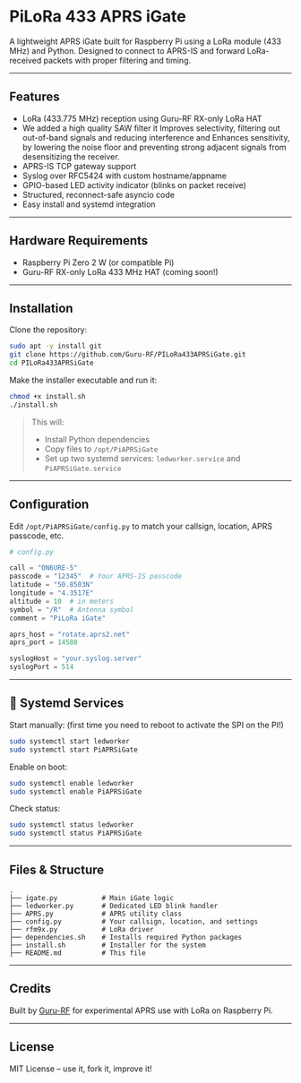 # PiLoRa 433 APRS iGate

A lightweight APRS iGate built for Raspberry Pi using a LoRa module (433 MHz) and Python. Designed to connect to APRS-IS and forward LoRa-received packets with proper filtering and timing. 

---

##  Features

- LoRa (433.775 MHz) reception using Guru-RF RX-only LoRa HAT
- We added a high quality SAW filter it Improves selectivity, filtering out out-of-band signals and reducing interference and Enhances sensitivity, by lowering the noise floor and preventing strong adjacent signals from desensitizing the receiver.
- APRS-IS TCP gateway support
- Syslog over RFC5424 with custom hostname/appname
- GPIO-based LED activity indicator (blinks on packet receive)
- Structured, reconnect-safe asyncio code
- Easy install and systemd integration

---

## Hardware Requirements

- Raspberry Pi Zero 2 W (or compatible Pi)
- Guru-RF RX-only LoRa 433 MHz HAT (coming soon!)

---

## Installation

Clone the repository:

```bash
sudo apt -y install git
git clone https://github.com/Guru-RF/PILoRa433APRSiGate.git
cd PILoRa433APRSiGate
```

Make the installer executable and run it:

```bash
chmod +x install.sh
./install.sh
```

> This will:
> - Install Python dependencies
> - Copy files to `/opt/PiAPRSiGate`
> - Set up two systemd services: `ledworker.service` and `PiAPRSiGate.service`

---

## Configuration

Edit `/opt/PiAPRSiGate/config.py` to match your callsign, location, APRS passcode, etc.

```python
# config.py

call = "ON6URE-5"
passcode = "12345"  # Your APRS-IS passcode
latitude = "50.8503N"
longitude = "4.3517E"
altitude = 10  # in meters
symbol = "/R"  # Antenna symbol
comment = "PiLoRa iGate"

aprs_host = "rotate.aprs2.net"
aprs_port = 14580

syslogHost = "your.syslog.server"
syslogPort = 514
```

---

## 🔌 Systemd Services

Start manually: (first time you need to reboot to activate the SPI on the PI!)

```bash
sudo systemctl start ledworker
sudo systemctl start PiAPRSiGate
```

Enable on boot:

```bash
sudo systemctl enable ledworker
sudo systemctl enable PiAPRSiGate
```

Check status:

```bash
sudo systemctl status ledworker
sudo systemctl status PiAPRSiGate
```

---

## Files & Structure

```
.
├── igate.py           # Main iGate logic 
├── ledworker.py       # Dedicated LED blink handler
├── APRS.py            # APRS utility class
├── config.py          # Your callsign, location, and settings
├── rfm9x.py           # LoRa driver 
├── dependencies.sh    # Installs required Python packages
├── install.sh         # Installer for the system
├── README.md          # This file
```

---

## Credits

Built by [Guru-RF](https://github.com/Guru-RF) for experimental APRS use with LoRa on Raspberry Pi.

---

## License

MIT License – use it, fork it, improve it!
